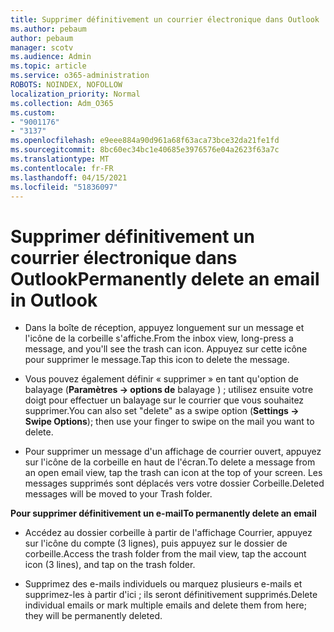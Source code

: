```yaml
---
title: Supprimer définitivement un courrier électronique dans Outlook
ms.author: pebaum
author: pebaum
manager: scotv
ms.audience: Admin
ms.topic: article
ms.service: o365-administration
ROBOTS: NOINDEX, NOFOLLOW
localization_priority: Normal
ms.collection: Adm_O365
ms.custom:
- "9001176"
- "3137"
ms.openlocfilehash: e9eee884a90d961a68f63aca73bce32da21fe1fd
ms.sourcegitcommit: 8bc60ec34bc1e40685e3976576e04a2623f63a7c
ms.translationtype: MT
ms.contentlocale: fr-FR
ms.lasthandoff: 04/15/2021
ms.locfileid: "51836097"
---
```

# <a name="permanently-delete-an-email-in-outlook"></a><span data-ttu-id="7981d-102">Supprimer définitivement un courrier électronique dans Outlook</span><span class="sxs-lookup"><span data-stu-id="7981d-102">Permanently delete an email in Outlook</span></span>

- <span data-ttu-id="7981d-103">Dans la boîte de réception, appuyez longuement sur un message et l'icône de la corbeille s'affiche.</span><span class="sxs-lookup"><span data-stu-id="7981d-103">From the inbox view, long-press a message, and you'll see the trash can icon.</span></span> <span data-ttu-id="7981d-104">Appuyez sur cette icône pour supprimer le message.</span><span class="sxs-lookup"><span data-stu-id="7981d-104">Tap this icon to delete the message.</span></span>

- <span data-ttu-id="7981d-105">Vous pouvez également définir « supprimer » en tant qu'option de balayage (**Paramètres -> options de** balayage ) ; utilisez ensuite votre doigt pour effectuer un balayage sur le courrier que vous souhaitez supprimer.</span><span class="sxs-lookup"><span data-stu-id="7981d-105">You can also set "delete" as a swipe option (**Settings -> Swipe Options**); then use your finger to swipe on the mail you want to delete.</span></span> 

- <span data-ttu-id="7981d-106">Pour supprimer un message d'un affichage de courrier ouvert, appuyez sur l'icône de la corbeille en haut de l'écran.</span><span class="sxs-lookup"><span data-stu-id="7981d-106">To delete a message from an open email view, tap the trash can icon at the top of your screen.</span></span> <span data-ttu-id="7981d-107">Les messages supprimés sont déplacés vers votre dossier Corbeille.</span><span class="sxs-lookup"><span data-stu-id="7981d-107">Deleted messages will be moved to your Trash folder.</span></span> 

<span data-ttu-id="7981d-108">**Pour supprimer définitivement un e-mail**</span><span class="sxs-lookup"><span data-stu-id="7981d-108">**To permanently delete an email**</span></span>

- <span data-ttu-id="7981d-109">Accédez au dossier corbeille à partir de l'affichage Courrier, appuyez sur l'icône du compte (3 lignes), puis appuyez sur le dossier de corbeille.</span><span class="sxs-lookup"><span data-stu-id="7981d-109">Access the trash folder from the mail view, tap the account icon (3 lines), and tap on the trash folder.</span></span>

- <span data-ttu-id="7981d-110">Supprimez des e-mails individuels ou marquez plusieurs e-mails et supprimez-les à partir d'ici ; ils seront définitivement supprimés.</span><span class="sxs-lookup"><span data-stu-id="7981d-110">Delete individual emails or mark multiple emails and delete them from here; they will be permanently deleted.</span></span>